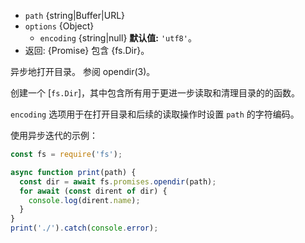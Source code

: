 <!-- YAML
added: v12.12.0
-->

* `path` {string|Buffer|URL}
* `options` {Object}
  * `encoding` {string|null} **默认值:** `'utf8'`。
* 返回: {Promise} 包含 {fs.Dir}。

异步地打开目录。 
参阅 opendir(3)。

创建一个 [`fs.Dir`]，其中包含所有用于更进一步读取和清理目录的的函数。

`encoding` 选项用于在打开目录和后续的读取操作时设置 `path` 的字符编码。

使用异步迭代的示例：

```js
const fs = require('fs');

async function print(path) {
  const dir = await fs.promises.opendir(path);
  for await (const dirent of dir) {
    console.log(dirent.name);
  }
}
print('./').catch(console.error);
```


